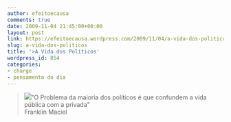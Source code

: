 ```yaml
---
author: efeitoecausa
comments: true
date: 2009-11-04 21:45:00+00:00
layout: post
link: https://efeitoecausa.wordpress.com/2009/11/04/a-vida-dos-politicos/
slug: a-vida-dos-politicos
title: '>A Vida dos Políticos'
wordpress_id: 854
categories:
- charge
- pensamento do dia
---
```


>[![](http://efeitoecausa.files.wordpress.com/2009/11/serraprivada.jpg?w=300)](http://efeitoecausa.files.wordpress.com/2009/11/serraprivada.jpg?w=300)"O Problema da maioria dos políticos é que confundem a vida pública com a privada"  
Franklin Maciel
